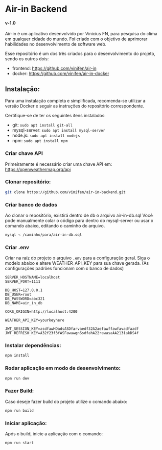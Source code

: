 # Air-in Backend
#### v-1.0

Air-in é um aplicativo desenvolvido por Vinicius FN, para pesquisa do clima em qualquer cidade do mundo. Foi criado com o objetivo de aprimorar habilidades no desenvolvimento de software web.

Esse repositório é um dos três criados para o desenvolvimento do projeto, sendo os outros dois:
- frontend: https://github.com/vinifen/air-in
- docker: https://github.com/vinifen/air-in-docker


## Instalação:

Para uma instalação completa e simplificada, recomenda-se utilizar a versão Docker e seguir as instruções do repositório correspondente.


Certifique-se de ter os seguintes itens instalados: 
- git:  `sudo apt install git-all`
- mysql-server: `sudo apt install mysql-server`
- node.js: `sudo apt install nodejs` 
- npm: `sudo apt install npm` 

### Criar chave API 
Primeiramente é necessário criar uma chave API em: https://openweathermap.org/api


### Clonar repositório:

```bash
git clone https://github.com/vinifen/air-in-backend.git
```

### Criar banco de dados

Ao clonar o repositório, existirá dentro de db o arquivo air-in-db.sql
Você pode manualmente colar o código para dentro do mysql-server ou usar o comando abaixo, editando o caminho do arquivo.

```bash
mysql < /caminho/para/air-in-db.sql
```


### Criar .env

Criar na raíz do projeto o arquivo `.env` para a configuração geral.
Siga o modelo abaixo e altere WEATHER_API_KEY para sua chave gerada.
(As configurações padrões funcionam com o banco de dados)

```.env
SERVER_HOSTNAME=localhost
SERVER_PORT=1111

DB_HOST=127.0.0.1
DB_USER=root
DB_PASSWORD=abc321
DB_NAME=air_in_db

CORS_ORIGIN=http://localhost:4200

WEATHER_API_KEY=yourkeyhere

JWT_SESSION_KEY=asdfawHDadsASDfarvaedf32A2aefawffawfavadfaadf
JWT_REFRESH_KEY=A32f23f3fASFawawgnSsdfahA22rawasaAA2131akDS4f 
```

### Instalar dependências:

```bash
npm install
```

### Rodar aplicação em modo de desenvolvimento:

```bash
npm run dev
```

### Fazer Build:

Caso deseje fazer build do projeto utilize o comando abaixo:

```bash
npm run build
```

### Iniciar aplicação:

Após o build, inicie a aplicação com o comando:

```bash
npm run start
```



